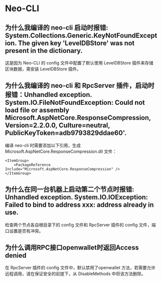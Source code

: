 # Neo-CLI

## 为什么我编译的 neo-cli 启动时报错: System.Collections.Generic.KeyNotFoundException. The given key 'LevelDBStore' was not present in the dictionary.

这是因为 Neo-CLI 的 config 文件中配置了默认使用 LevelDBStore 插件来存储区块数据，需安装 LevelDBStore 插件。

## 为什么我编译的 neo-cli 和 RpcServer 插件，启动时报错：Unhandled exception. System.IO.FileNotFoundException: Could not load file or assembly  Microsoft.AspNetCore.ResponseCompression, Version=2.2.0.0, Culture=neutral, PublicKeyToken=adb9793829ddae60'.

编译 neo-cli 时需要添加以下引用，生成 Microsoft.AspNetCore.ResponseCompression.dll 文件：

```
<ItemGroup>
    <PackageReference Include="Microsoft.AspNetCore.ResponseCompression" />
</ItemGroup>
```

## 为什么在同一台机器上启动第二个节点时报错: Unhandled exception. System.IO.IOException: Failed to bind to address xxx: address already in use.

检查两个节点各自根目录下的 config 文件和 RpcServer 插件的 config 文件，端口设置是否有冲突。

## 为什么调用RPC接口openwallet时返回Access denied

在 RpcServer 插件的 config 文件中，默认禁用了openwallet 方法，若需要允许远程调用，请在保证安全的前提下，从 DisableMethods 中将该方法删除。